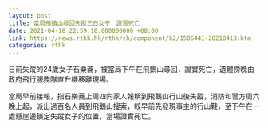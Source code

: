 ```yaml
---
layout: post
title: 當局飛鵝山尋回失蹤三日女子　證實死亡
date: 2021-04-18 22:59:18.000000000 +08:00
link: https://news.rthk.hk/rthk/ch/component/k2/1586441-20210418.htm
categories: rthk
---
```


日前失蹤的24歲女子石樂蕎，被當局下午在飛鵝山尋回，證實死亡，遺體傍晚由政府飛行服務隊直升機移離現場。

當局早前接報，指石樂蕎上周四向家人報稱到飛鵝山行山後失蹤，消防和警方周六晚上起，派出過百名人員到飛鵝山搜索，較早前先發現事主的行山鞋，至下午在一處懸崖邊鎖定失蹤女子的位置，當場證實死亡。
